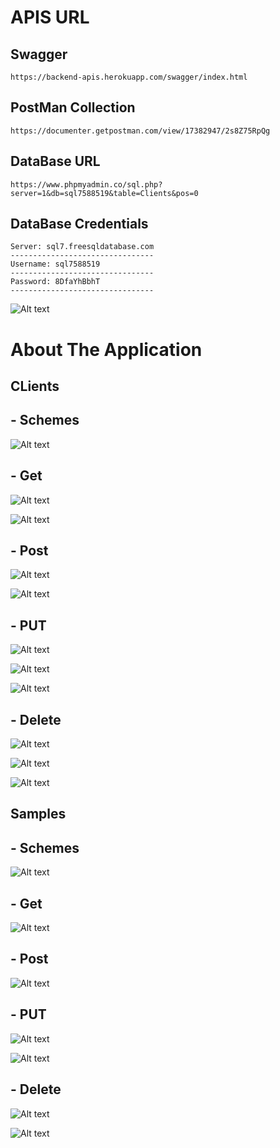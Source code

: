 # APIS URL

## Swagger
```
https://backend-apis.herokuapp.com/swagger/index.html
```
## PostMan Collection
```
https://documenter.getpostman.com/view/17382947/2s8Z75RpQg
```
## DataBase URL 
```
https://www.phpmyadmin.co/sql.php?server=1&db=sql7588519&table=Clients&pos=0
```
## DataBase Credentials
```
Server: sql7.freesqldatabase.com
--------------------------------
Username: sql7588519
--------------------------------
Password: 8DfaYhBbhT
--------------------------------
```
![Alt text](README/database.png?raw=true)

# About The Application

## CLients

## - Schemes

![Alt text](README/scheme.png?raw=true)

## - Get
![Alt text](README/clients.png?raw=true)

![Alt text](README/get.png?raw=true)

## - Post

![Alt text](README/post.png?raw=true)

![Alt text](README/post1.png?raw=true)

## - PUT

![Alt text](README/put.png?raw=true)

![Alt text](README/put1.png?raw=true)

![Alt text](README/put2.png?raw=true)

## - Delete
![Alt text](README/del.png?raw=true)

![Alt text](README/del1.png?raw=true)

![Alt text](README/del2.png?raw=true)

## Samples

## - Schemes
![Alt text](README/sampleschemes.png?raw=true)

## - Get
![Alt text](README/sampleget.png?raw=true)

## - Post
![Alt text](README/samplepost.png?raw=true)

## - PUT
![Alt text](README/sampleput.png?raw=true)

![Alt text](README/sampleput1.png?raw=true)

## - Delete
![Alt text](README/sampledel.png?raw=true)

![Alt text](README/sampledel1.png?raw=true)
